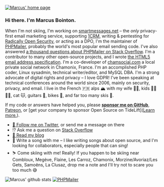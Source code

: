 [![Marcus' home page](https://marcus.bointon.com/wp-content/uploads/github-profile-banner.jpg)](https://marcus.bointon.com/)

### Hi there. I'm Marcus Bointon.

When I'm not skiing, I'm working on [smartmessages.net](https://info.smartmessages.net/) – the *only* privacy-first email marketing service, supporting [1CRM](https://www.syniah.com/), writing & pentesting for [Radically Open Security](https://radical.sexy/), or acting as a DPO, I'm the maintainer of [PHPMailer](https://github.com/PHPMailer/PHPMailer), probably the world's most popular email sending code. I've also answered [a thousand questions about PHPMailer on Stack Overflow](https://stackoverflow.com/search?q=user:333340+[phpmailer]). I'm a contributor to many other open-source projects, and I wrote [the HTML5 email address specification](https://www.whatwg.org/specs/web-apps/current-work/#e-mail-state-(type=email)). I'm a co-developer of [chamsocial.com](https://chamsocial.com/) a local private social network in Chamonix, France. I'm an accomplished PHP coder, Linux sysadmin, technical writer/editor, and MySQL DBA. I'm a strong advocate of digital rights and privacy – I love GDPR! I've been speaking at technical conferences around the world since 2006, mainly on security, privacy, and email. I live in the French 🇫🇷 alps 🏔 with my wife 👩🏻, kids 👦🏼👧🏻, cat 🐱, guitars 🎸, bikes 🚵, and far too many skis 🎿.

If my code or answers have helped you, please [**sponsor me on GitHub**](https://github.com/sponsors/Synchro), [Patreon](https://www.patreon.com/marcusbointon), or [get your company to sponsor Open Source on TideLift]([Learn more.](https://tidelift.com/subscription/pkg/packagist-phpmailer-phpmailer?utm_source=packagist-phpmailer-phpmailer&utm_medium=referral&utm_campaign=enterprise&utm_term=repo)).

- [🦆 Follow me on Twitter](https://twitter.com/SynchroM), or send me a message on there
- ⁉️ Ask me a question on [Stack Overflow](https://stackoverflow.com/users/333340/synchro)
- [📘 Read my blog](https://marcus.bointon.com/)
- 🎸 Write a song with me – I like writing songs about open source, and I'm looking for collaborators, especially people that can sing!
- ⛷ Come skiing with me! Really! If you happen to be skiing near Combloux, Megève, Flaine, Les Carroz, Chamonix, Morzine/Avoriaz/Les Gets, Samoëns, La Clusaz, drop me a note and I'll try not to scare you too much 😅

![Marcus' github stats](https://github-readme-stats.vercel.app/api?username=synchro&show_icons=true&theme=blue-green)
[![PHPMailer](https://github-readme-stats.vercel.app/api/pin/?username=PHPMailer&repo=PHPMailer&theme=blue-green)](https://github.com/PHPMailer/PHPMailer)

<!--
**Synchro/Synchro** is a ✨ _special_ ✨ repository because its `README.md` (this file) appears on your GitHub profile.

Here are some ideas to get you started:

- 🔭 I’m currently working on ...
- 🌱 I’m currently learning ...
- 👯 I’m looking to collaborate on ...
- 🤔 I’m looking for help with ...
- 💬 Ask me about ...
- 📫 How to reach me: ...
- 😄 Pronouns: He/him
- ⚡ Fun fact: ...
-->
